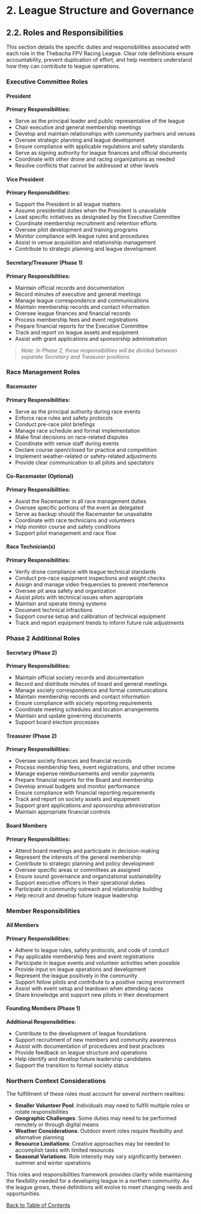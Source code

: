 # 2. League Structure and Governance

## 2.2. Roles and Responsibilities

This section details the specific duties and responsibilities associated with each role in the Thebacha FPV Racing League. Clear role definitions ensure accountability, prevent duplication of effort, and help members understand how they can contribute to league operations.

### Executive Committee Roles

#### President

**Primary Responsibilities:**

- Serve as the principal leader and public representative of the league  
- Chair executive and general membership meetings  
- Develop and maintain relationships with community partners and venues  
- Oversee strategic planning and league development  
- Ensure compliance with applicable regulations and safety standards  
- Serve as signing authority for league finances and official documents  
- Coordinate with other drone and racing organizations as needed  
- Resolve conflicts that cannot be addressed at other levels  

#### Vice President

**Primary Responsibilities:**

- Support the President in all league matters  
- Assume presidential duties when the President is unavailable  
- Lead specific initiatives as designated by the Executive Committee  
- Coordinate membership recruitment and retention efforts  
- Oversee pilot development and training programs  
- Monitor compliance with league rules and procedures  
- Assist in venue acquisition and relationship management  
- Contribute to strategic planning and league development  

#### Secretary/Treasurer (Phase 1)

**Primary Responsibilities:**

- Maintain official records and documentation  
- Record minutes of executive and general meetings  
- Manage league correspondence and communications  
- Maintain membership records and contact information  
- Oversee league finances and financial records  
- Process membership fees and event registrations  
- Prepare financial reports for the Executive Committee  
- Track and report on league assets and equipment  
- Assist with grant applications and sponsorship administration  

> _Note: In Phase 2, these responsibilities will be divided between separate Secretary and Treasurer positions._

### Race Management Roles

#### Racemaster

**Primary Responsibilities:**

- Serve as the principal authority during race events  
- Enforce race rules and safety protocols  
- Conduct pre-race pilot briefings  
- Manage race schedule and format implementation  
- Make final decisions on race-related disputes  
- Coordinate with venue staff during events  
- Declare course open/closed for practice and competition  
- Implement weather-related or safety-related adjustments  
- Provide clear communication to all pilots and spectators  

#### Co-Racemaster (Optional)

**Primary Responsibilities:**

- Assist the Racemaster in all race management duties  
- Oversee specific portions of the event as delegated  
- Serve as backup should the Racemaster be unavailable  
- Coordinate with race technicians and volunteers  
- Help monitor course and safety conditions  
- Support pilot management and race flow  

#### Race Technician(s)

**Primary Responsibilities:**

- Verify drone compliance with league technical standards  
- Conduct pre-race equipment inspections and weight checks  
- Assign and manage video frequencies to prevent interference  
- Oversee pit area safety and organization  
- Assist pilots with technical issues when appropriate  
- Maintain and operate timing systems  
- Document technical infractions  
- Support course setup and calibration of technical equipment  
- Track and report equipment trends to inform future rule adjustments  

### Phase 2 Additional Roles

#### Secretary (Phase 2)

**Primary Responsibilities:**

- Maintain official society records and documentation  
- Record and distribute minutes of board and general meetings  
- Manage society correspondence and formal communications  
- Maintain membership records and contact information  
- Ensure compliance with society reporting requirements  
- Coordinate meeting schedules and location arrangements  
- Maintain and update governing documents  
- Support board election processes  

#### Treasurer (Phase 2)

**Primary Responsibilities:**

- Oversee society finances and financial records  
- Process membership fees, event registrations, and other income  
- Manage expense reimbursements and vendor payments  
- Prepare financial reports for the Board and membership  
- Develop annual budgets and monitor performance  
- Ensure compliance with financial reporting requirements  
- Track and report on society assets and equipment  
- Support grant applications and sponsorship administration  
- Maintain appropriate financial controls  

#### Board Members

**Primary Responsibilities:**

- Attend board meetings and participate in decision-making  
- Represent the interests of the general membership  
- Contribute to strategic planning and policy development  
- Oversee specific areas or committees as assigned  
- Ensure sound governance and organizational sustainability  
- Support executive officers in their operational duties  
- Participate in community outreach and relationship building  
- Help recruit and develop future league leadership  

### Member Responsibilities

#### All Members

**Primary Responsibilities:**

- Adhere to league rules, safety protocols, and code of conduct  
- Pay applicable membership fees and event registrations  
- Participate in league events and volunteer activities when possible  
- Provide input on league operations and development  
- Represent the league positively in the community  
- Support fellow pilots and contribute to a positive racing environment  
- Assist with event setup and teardown when attending races  
- Share knowledge and support new pilots in their development  

#### Founding Members (Phase 1)

**Additional Responsibilities:**

- Contribute to the development of league foundations  
- Support recruitment of new members and community awareness  
- Assist with documentation of procedures and best practices  
- Provide feedback on league structure and operations  
- Help identify and develop future leadership candidates  
- Support the transition to formal society status  

### Northern Context Considerations

The fulfillment of these roles must account for several northern realities:

- **Smaller Volunteer Pool**: Individuals may need to fulfill multiple roles or rotate responsibilities  
- **Geographic Challenges**: Some duties may need to be performed remotely or through digital means  
- **Weather Considerations**: Outdoor event roles require flexibility and alternative planning  
- **Resource Limitations**: Creative approaches may be needed to accomplish tasks with limited resources  
- **Seasonal Variations**: Role intensity may vary significantly between summer and winter operations  

This roles and responsibilities framework provides clarity while maintaining the flexibility needed for a developing league in a northern community. As the league grows, these definitions will evolve to meet changing needs and opportunities.

[Back to Table of Contents](contents.md)